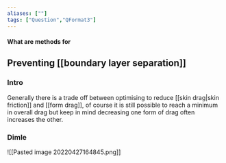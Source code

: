 ```yaml
---
aliases: [""]
tags: ["Question","QFormat3"]
---
```


#### What are methods for
## Preventing [[boundary layer separation]]
### Intro
Generally there is a trade off between optimising to reduce [[skin drag|skin friction]] and [[form drag]], of course it is still possible to reach a minimum in overall drag but keep in mind decreasing one form of drag often increases the other.

### Dimle
![[Pasted image 20220427164845.png]]